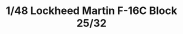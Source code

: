 ---
layout: product
title: "1/48 Lockheed Martin F-16C Block 25/32"
price: "7900" 
desc: "Maketa"
img_path: "/assets/img/61101.webp"
brand: "N/A"
available: false
special_offer: false
new: false
soon: false
cat: "010000"
subcat: "010300"
subsubcat: "0N/A"
sifra: "61101"
popular: false
---